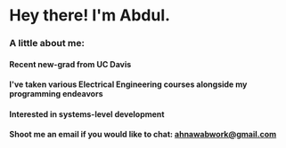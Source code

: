 # Hey there! I'm Abdul.</h2>

### A little about me:

#### Recent new-grad from UC Davis
#### I've taken various Electrical Engineering courses alongside my programming endeavors
#### Interested in systems-level development
#### Shoot me an email if you would like to chat: ahnawabwork@gmail.com

